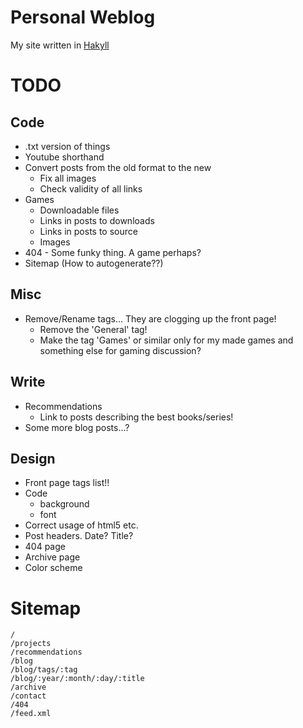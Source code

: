 
Personal Weblog
===============

My site written in [Hakyll][]

[Hakyll]: http://jaspervdj.be/hakyll/

TODO
====

Code
----

* .txt version of things
* Youtube shorthand
* Convert posts from the old format to the new
    * Fix all images
    * Check validity of all links
* Games
    * Downloadable files
    * Links in posts to downloads
    * Links in posts to source
    * Images
* 404 - Some funky thing. A game perhaps?
* Sitemap (How to autogenerate??)

Misc
----

* Remove/Rename tags... They are clogging up the front page!
    * Remove the 'General' tag!
    * Make the tag 'Games' or similar only for my made games and something else for gaming discussion?

Write
-----

* Recommendations
    * Link to posts describing the best books/series!
* Some more blog posts...?

Design
------

* Front page tags list!!
* Code
    * background
    * font
* Correct usage of html5 etc.
* Post headers. Date? Title?
* 404 page
* Archive page
* Color scheme

Sitemap
=======

    /
    /projects
    /recommendations
    /blog
    /blog/tags/:tag
    /blog/:year/:month/:day/:title
    /archive
    /contact
    /404
    /feed.xml

